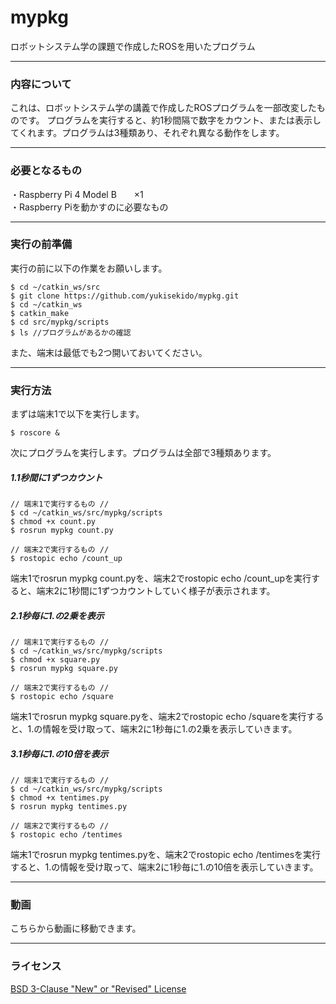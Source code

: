 # mypkg
ロボットシステム学の課題で作成したROSを用いたプログラム

________________________________

### 内容について

これは、ロボットシステム学の講義で作成したROSプログラムを一部改変したものです。
プログラムを実行すると、約1秒間隔で数字をカウント、または表示してくれます。プログラムは3種類あり、それぞれ異なる動作をします。
　　
________________________________

### 必要となるもの

・Raspberry Pi 4 Model B　　×1  
・Raspberry Piを動かすのに必要なもの

________________________________

### 実行の前準備

実行の前に以下の作業をお願いします。  
```
$ cd ~/catkin_ws/src  
$ git clone https://github.com/yukisekido/mypkg.git  
$ cd ~/catkin_ws  
$ catkin_make  
$ cd src/mypkg/scripts  
$ ls //プログラムがあるかの確認  
```  
また、端末は最低でも2つ開いておいてください。  

________________________________

### 実行方法

まずは端末1で以下を実行します。  
```
$ roscore &  
```  
次にプログラムを実行します。プログラムは全部で3種類あります。  

##### 1.1秒間に1ずつカウント  
```
// 端末1で実行するもの //  
$ cd ~/catkin_ws/src/mypkg/scripts  
$ chmod +x count.py  
$ rosrun mypkg count.py  
```  
```
// 端末2で実行するもの //  
$ rostopic echo /count_up  
```
端末1でrosrun mypkg count.pyを、端末2でrostopic echo /count_upを実行すると、端末2に1秒間に1ずつカウントしていく様子が表示されます。  

##### 2.1秒毎に1.の2乗を表示 
```
// 端末1で実行するもの //  
$ cd ~/catkin_ws/src/mypkg/scripts  
$ chmod +x square.py  
$ rosrun mypkg square.py  
```  
```
// 端末2で実行するもの //  
$ rostopic echo /square  
```
端末1でrosrun mypkg square.pyを、端末2でrostopic echo /squareを実行すると、1.の情報を受け取って、端末2に1秒毎に1.の2乗を表示していきます。  

##### 3.1秒毎に1.の10倍を表示  
```
// 端末1で実行するもの //  
$ cd ~/catkin_ws/src/mypkg/scripts  
$ chmod +x tentimes.py  
$ rosrun mypkg tentimes.py  
```  
```
// 端末2で実行するもの //  
$ rostopic echo /tentimes  
```
端末1でrosrun mypkg tentimes.pyを、端末2でrostopic echo /tentimesを実行すると、1.の情報を受け取って、端末2に1秒毎に1.の10倍を表示していきます。  

________________________________

### 動画
  
こちらから動画に移動できます。  

________________________________

### ライセンス
[BSD 3-Clause "New" or "Revised" License](https://github.com/yukisekido/mypkg/blob/main/LICENSE)
